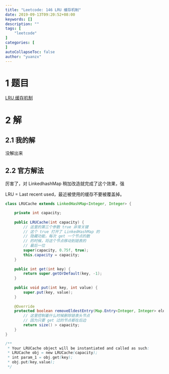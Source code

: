 ```yaml
---
title: "Leetcode: 146 LRU 缓存机制"
date: 2019-09-13T09:20:52+08:00
keywords: []
description: ""
tags: [
    "leetcode"
]
categories: [
]
autoCollapseToc: false
author: "yuanzx"
---
```


# 1 题目

[LRU 缓存机制](https://leetcode-cn.com/problems/lru-cache/submissions/)

# 2 解

## 2.1 我的解

没解出来

## 2.2 官方解法

厉害了，对 LinkedhashMap 稍加改造就完成了这个效果，强

LRU = Last recent used，最近被使用的缓存不要被覆盖掉。

```java
class LRUCache extends LinkedHashMap<Integer, Integer> {

    private int capacity;
    
    public LRUCache(int capacity) {
        // 这里的第三个参数 true 非常关键
        // 这个 true 打开了 LinkedHashMap 的
        // 隐藏功能，每次 get 一个节点的数
        // 的时候，将这个节点移动到链表的
        // 最后一位
        super(capacity, 0.75f, true);
        this.capacity = capacity;
    }
    
    public int get(int key) {
        return super.getOrDefault(key, -1);
    }
    
    public void put(int key, int value) {
        super.put(key, value);
    }
    
    @Override
    protected boolean removeEldestEntry(Map.Entry<Integer, Integer> eldest) {
        // 这里控制着什么时候删除链表头节点
        // 因为只要 get 过的节点都在后边
        return size() > capacity;
    }
}

/**
 * Your LRUCache object will be instantiated and called as such:
 * LRUCache obj = new LRUCache(capacity);
 * int param_1 = obj.get(key);
 * obj.put(key,value);
 */
```